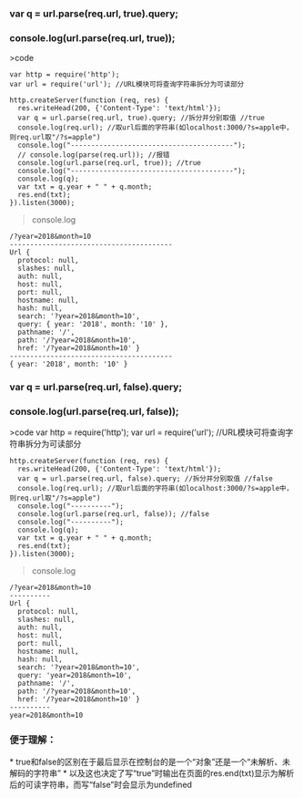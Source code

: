 <h3>var q = url.parse(req.url, true).query;</h3>
<h3>console.log(url.parse(req.url, true));</h3>
>code

	var http = require('http');
	var url = require('url'); //URL模块可将查询字符串拆分为可读部分
	
	http.createServer(function (req, res) {
	  res.writeHead(200, {'Content-Type': 'text/html'});
	  var q = url.parse(req.url, true).query; //拆分并分别取值 //true
	  console.log(req.url); //取url后面的字符串(如localhost:3000/?s=apple中，则req.url取"/?s=apple")
	  console.log("----------------------------------------");
	  // console.log(parse(req.url)); //报错
	  console.log(url.parse(req.url, true)); //true
	  console.log("----------------------------------------");
	  console.log(q);
	  var txt = q.year + " " + q.month;
	  res.end(txt);
	}).listen(3000);

>console.log

	/?year=2018&month=10
	----------------------------------------
	Url {
	  protocol: null,
	  slashes: null,
	  auth: null,
	  host: null,
	  port: null,
	  hostname: null,
	  hash: null,
	  search: '?year=2018&month=10',
	  query: { year: '2018', month: '10' },
	  pathname: '/',
	  path: '/?year=2018&month=10',
	  href: '/?year=2018&month=10' }
	----------------------------------------
	{ year: '2018', month: '10' }

<h3>var q = url.parse(req.url, false).query;</h3>
<h3>console.log(url.parse(req.url, false));</h3>
>code
	var http = require('http');
	var url = require('url'); //URL模块可将查询字符串拆分为可读部分
	
	http.createServer(function (req, res) {
	  res.writeHead(200, {'Content-Type': 'text/html'});	
	  var q = url.parse(req.url, false).query; //拆分并分别取值 //false
	  console.log(req.url); //取url后面的字符串(如localhost:3000/?s=apple中，则req.url取"/?s=apple")
	  console.log("----------");
	  console.log(url.parse(req.url, false)); //false
	  console.log("----------");
	  console.log(q);
	  var txt = q.year + " " + q.month;
	  res.end(txt);
	}).listen(3000);

>console.log

	/?year=2018&month=10
	----------
	Url {
	  protocol: null,
	  slashes: null,
	  auth: null,
	  host: null,
	  port: null,
	  hostname: null,
	  hash: null,
	  search: '?year=2018&month=10',
	  query: 'year=2018&month=10',
	  pathname: '/',
	  path: '/?year=2018&month=10',
	  href: '/?year=2018&month=10' }
	----------
	year=2018&month=10

<h3>便于理解：</h3>
* true和false的区别在于最后显示在控制台的是一个“对象”还是一个“未解析、未解码的字符串”
* 以及这也决定了写“true”时输出在页面的res.end(txt)显示为解析后的可读字符串，而写“false”时会显示为undefined